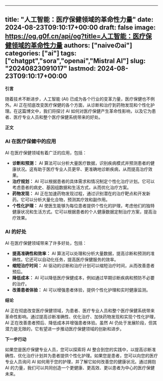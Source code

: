 
---
title: "人工智能：医疗保健领域的革命性力量"
date: 2024-08-23T09:10:17+00:00
draft: false
image: https://og.g0f.cn/api/og?title=人工智能：医疗保健领域的革命性力量
authors: ["naiveのai"]
categories: ["ai"]
tags: ["chatgpt","sora","openai","Mistral AI"]
slug: "20240823091017"
lastmod: 2024-08-23T09:10:17+00:00
---
**引言**

随着技术不断进步，人工智能 (AI) 已成为各个行业的变革力量，医疗保健也不例外。AI 正在彻底改变医疗保健的各个方面，从诊断和治疗到药物发现和个性化护理。在这篇博文中，我们将探讨 AI 如何对医疗保健产生革命性影响，以及它为患者、医疗专业人员和整个医疗保健系统带来的好处。

**正文**

### AI 在医疗保健中的应用

AI 在医疗保健领域有着广泛的应用，包括：

- **诊断和预测：** AI 算法可以分析大量医疗数据，识别疾病模式并预测患者的健康状况。这有助于医疗专业人员更早、更准确地诊断疾病，从而提高治疗效果。
- **治疗规划：** AI 可以根据患者的具体需求和情况制定个性化治疗计划。它可以考虑患者的病史、基因组数据和生活方式，从而优化治疗方案。
- **药物发现：** AI 正在加速药物发现过程，通过识别潜在的治疗靶点和开发新药。它可以分析大量化合物，预测其疗效和副作用。
- **个性化护理：** AI 使医生能够为每位患者提供个性化的护理，考虑他们的独特健康状况和生活方式。它可以根据患者的个人健康数据定制治疗方案，提高治疗效果。

### AI 的好处

AI 在医疗保健领域带来了许多好处，包括：

- **提高准确性和效率：** AI 算法可以处理和分析大量数据，提高诊断和预测的准确性。它还可以自动化任务，提高医疗保健服务的效率。
- **缩短治疗时间：** AI 驱动的诊断和治疗计划可以缩短治疗时间，从而改善患者预后。
- **降低成本：** AI 可以降低医疗保健成本，例如通过早期诊断疾病和预防不必要的治疗。
- **改善患者体验：** AI 可以增强患者体验，提供个性化护理和实时健康监测。

**结论**

AI 正在彻底改变医疗保健领域，为患者、医疗专业人员和整个医疗保健系统带来革命性影响。通过提高诊断准确性、优化治疗、加快药物发现和实现个性化护理，AI 正在改善患者预后、降低成本并增强患者体验。虽然 AI 仍处于发展阶段，但其潜力是无限的，它有望进一步推动医疗保健领域的创新和进步。

**下一步行动**

如果您是医疗保健专业人员，您可以探索将 AI 整合到您的实践中，以提高诊断准确性、优化治疗计划并为患者提供个性化护理。如果您是患者，您可以向您的医疗专业人员询问 AI 如何用于您的护理，并了解它如何改善您的健康状况。通过拥抱 AI 的力量，我们可以共同创造一个更健康、更高效、更以患者为中心的医疗保健未来。